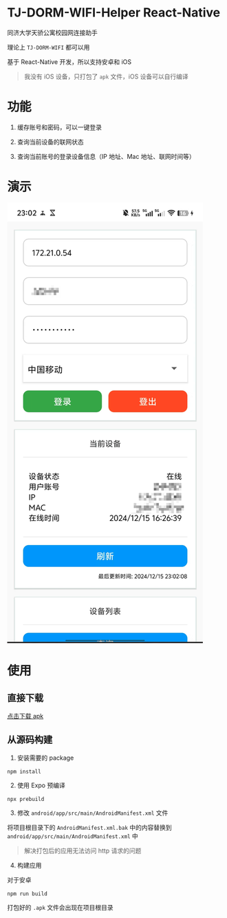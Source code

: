 # TJ-DORM-WIFI-Helper React-Native

同济大学天骄公寓校园网连接助手

理论上 `TJ-DORM-WIFI` 都可以用

基于 React-Native 开发，所以支持安卓和 iOS

> 我没有 iOS 设备，只打包了 `apk` 文件，iOS 设备可以自行编译

# 功能

1. 缓存账号和密码，可以一键登录

2. 查询当前设备的联网状态

3. 查询当前账号的登录设备信息（IP 地址、Mac 地址、联网时间等）

# 演示

![](./docs/React-Native.png)

# 使用

## 直接下载

[点击下载 apk](https://github.com/sitdownkevin/TJ-DORM-WIFI-Mobile/releases/download/1.0.0/TJ-DORM-WIFI-Helper.apk)

## 从源码构建

1. 安装需要的 package

```
npm install
```

2. 使用 Expo 预编译

```
npx prebuild
```

3. 修改 `android/app/src/main/AndroidManifest.xml` 文件

将项目根目录下的 `AndroidManifest.xml.bak` 中的内容替换到 `android/app/src/main/AndroidManifest.xml` 中

> 解决打包后的应用无法访问 http 请求的问题

4. 构建应用

对于安卓

```
npm run build
```

打包好的 `.apk` 文件会出现在项目根目录
